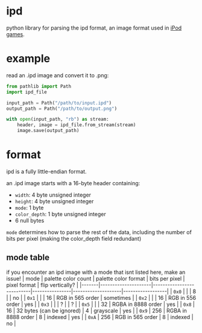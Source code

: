 # ipd
python library for parsing the ipd format, an image format used in [iPod games](https://en.wikipedia.org/wiki/IPod_game).

# example
read an .ipd image and convert it to .png:
```py
from pathlib import Path
import ipd_file

input_path = Path("/path/to/input.ipd")
output_path = Path("/path/to/output.png")

with open(input_path, "rb") as stream:
    header, image = ipd_file.from_stream(stream)
    image.save(output_path)
```

# format
ipd is a fully little-endian format.

an .ipd image starts with a 16-byte header containing:
- `width`: 4 byte unsigned integer
- `height`: 4 byte unsigned integer
- `mode`: 1 byte
- `color_depth`: 1 byte unsigned integer
- 6 null bytes

`mode` determines how to parse the rest of the data, including the number of bits per pixel (making the color_depth field redundant)

## mode table
if you encounter an ipd image with a mode that isnt listed here, make an issue!
| mode  | palette color count | palette color format      | bits per pixel | pixel format       | flip vertically? |
|-------|---------------------|---------------------------|----------------|--------------------|------------------|
| `0x0` |                     |                           | 8              |                    | no               |
| `0x1` |                     |                           | 16             | RGB in 565 order   | sometimes        |
| `0x2` |                     |                           | 16             | RGB in 556 order   | yes              |
| `0x3` |                     |                           | ?              |                    | ?                |
| `0x5` |                     |                           | 32             | RGBA in 8888 order | yes              |
| `0x8` | 16                  | 32 bytes (can be ignored) | 4              | grayscale          | yes              |
| `0x9` | 256                 | RGBA in 8888 order        | 8              | indexed            | yes              |
| `0xA` | 256                 | RGB in 565 order          | 8              | indexed            | no               |
